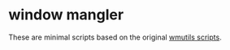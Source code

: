 # window mangler

These are minimal scripts based on the original [wmutils scripts](https://github.com/wmutils/contrib).
